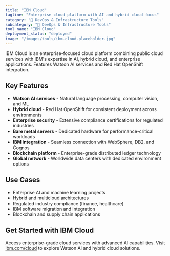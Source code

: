 ```yaml
---
title: "IBM Cloud"
tagline: "Enterprise cloud platform with AI and hybrid cloud focus"
category: "🔧 DevOps & Infrastructure Tools"
subcategory: "🔧 DevOps & Infrastructure Tools"
tool_name: "IBM Cloud"
deployment_status: "deployed"
image: "/images/tools/ibm-cloud-placeholder.jpg"
---
```

IBM Cloud is an enterprise-focused cloud platform combining public cloud services with IBM's expertise in AI, hybrid cloud, and enterprise applications. Features Watson AI services and Red Hat OpenShift integration.

## Key Features

- **Watson AI services** - Natural language processing, computer vision, and ML
- **Hybrid cloud** - Red Hat OpenShift for consistent deployment across environments
- **Enterprise security** - Extensive compliance certifications for regulated industries
- **Bare metal servers** - Dedicated hardware for performance-critical workloads
- **IBM integration** - Seamless connection with WebSphere, DB2, and Cognos
- **Blockchain platform** - Enterprise-grade distributed ledger technology
- **Global network** - Worldwide data centers with dedicated environment options

## Use Cases

- Enterprise AI and machine learning projects
- Hybrid and multicloud architectures
- Regulated industry compliance (finance, healthcare)
- IBM software migration and integration
- Blockchain and supply chain applications

## Get Started with IBM Cloud

Access enterprise-grade cloud services with advanced AI capabilities. Visit [ibm.com/cloud](https://www.ibm.com/cloud) to explore Watson AI and hybrid cloud solutions.
